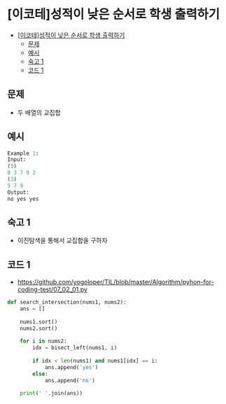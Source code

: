 # [이코테]성적이 낮은 순서로 학생 출력하기

<!-- TOC -->

- [[이코테]성적이 낮은 순서로 학생 출력하기](#%EC%9D%B4%EC%BD%94%ED%85%8C%EC%84%B1%EC%A0%81%EC%9D%B4-%EB%82%AE%EC%9D%80-%EC%88%9C%EC%84%9C%EB%A1%9C-%ED%95%99%EC%83%9D-%EC%B6%9C%EB%A0%A5%ED%95%98%EA%B8%B0)
  - [문제](#%EB%AC%B8%EC%A0%9C)
  - [예시](#%EC%98%88%EC%8B%9C)
  - [숙고 1](#%EC%88%99%EA%B3%A0-1)
  - [코드 1](#%EC%BD%94%EB%93%9C-1)

<!-- /TOC -->

## 문제
- 두 배열의 교집합

## 예시
``` python
Example 1:
Input:
(5)
8 3 7 9 2
(3)
5 7 9
Output:
no yes yes
```
## 숙고 1
- 이진탐색을 통해서 교집합을 구하자

## 코드 1
- https://github.com/yogoloper/TIL/blob/master/Algorithm/pyhon-for-coding-test/07_02_01.py  
``` python
def search_intersection(nums1, nums2):
    ans = []
    
    nums1.sort()
    nums2.sort()
    
    for i in nums2:
        idx = bisect_left(nums1, i)
        
        if idx < len(nums1) and nums1[idx] == i:
            ans.append('yes')
        else:
            ans.append('no')
            
    print(' '.join(ans))
```